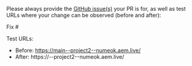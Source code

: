 Please always provide the [GitHub issue(s)](../issues) your PR is for, as well as test URLs where your change can be observed (before and after):

Fix #<gh-issue-id>

Test URLs:
- Before: https://main--project2--numeok.aem.live/
- After: https://<branch>--project2--numeok.aem.live/
